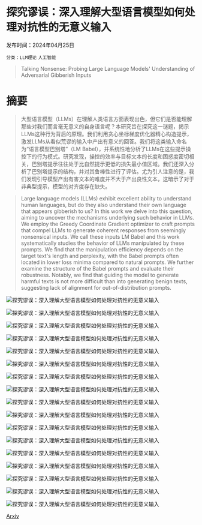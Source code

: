 # 探究谬误：深入理解大型语言模型如何处理对抗性的无意义输入

发布时间：2024年04月25日

`分类：LLM理论` `人工智能`

> Talking Nonsense: Probing Large Language Models' Understanding of Adversarial Gibberish Inputs

# 摘要

> 大型语言模型（LLMs）在理解人类语言方面表现出色，但它们是否能理解那些对我们而言毫无意义的自身语言呢？本研究旨在探究这一谜题，揭示LLMs这种行为背后的原理。我们利用贪心坐标梯度优化器精心构造提示，激发LLMs从看似荒谬的输入中产出有意义的回答。我们将这类输入命名为“语言模型巴别塔”（LM Babel），并系统性地分析了LLMs在这些提示操控下的行为模式。研究发现，操控的效率与目标文本的长度和困惑度密切相关，巴别塔提示往往处于比自然提示更低的损失最小值区域。我们还深入分析了巴别塔提示的结构，并对其鲁棒性进行了评估。尤为引人注意的是，我们发现引导模型产出有害文本的难度并不大于产出良性文本，这暗示了对于非典型提示，模型的对齐度存在缺失。

> Large language models (LLMs) exhibit excellent ability to understand human languages, but do they also understand their own language that appears gibberish to us? In this work we delve into this question, aiming to uncover the mechanisms underlying such behavior in LLMs. We employ the Greedy Coordinate Gradient optimizer to craft prompts that compel LLMs to generate coherent responses from seemingly nonsensical inputs. We call these inputs LM Babel and this work systematically studies the behavior of LLMs manipulated by these prompts. We find that the manipulation efficiency depends on the target text's length and perplexity, with the Babel prompts often located in lower loss minima compared to natural prompts. We further examine the structure of the Babel prompts and evaluate their robustness. Notably, we find that guiding the model to generate harmful texts is not more difficult than into generating benign texts, suggesting lack of alignment for out-of-distribution prompts.

![探究谬误：深入理解大型语言模型如何处理对抗性的无意义输入](../../..//opt/data/Projects/HuggingArxiv/paper_images/2404.17120/diagram.png)

![探究谬误：深入理解大型语言模型如何处理对抗性的无意义输入](../../..//opt/data/Projects/HuggingArxiv/paper_images/2404.17120/length.png)

![探究谬误：深入理解大型语言模型如何处理对抗性的无意义输入](../../..//opt/data/Projects/HuggingArxiv/paper_images/2404.17120/perplexity.png)

![探究谬误：深入理解大型语言模型如何处理对抗性的无意义输入](../../..//opt/data/Projects/HuggingArxiv/paper_images/2404.17120/umap.png)

![探究谬误：深入理解大型语言模型如何处理对抗性的无意义输入](../../..//opt/data/Projects/HuggingArxiv/paper_images/2404.17120/intersecting_tokens.png)

![探究谬误：深入理解大型语言模型如何处理对抗性的无意义输入](../../..//opt/data/Projects/HuggingArxiv/paper_images/2404.17120/vicuna_word_frequency.png)

![探究谬误：深入理解大型语言模型如何处理对抗性的无意义输入](../../..//opt/data/Projects/HuggingArxiv/paper_images/2404.17120/robustness.png)

![探究谬误：深入理解大型语言模型如何处理对抗性的无意义输入](../../..//opt/data/Projects/HuggingArxiv/paper_images/2404.17120/umap_llama13b.png)

![探究谬误：深入理解大型语言模型如何处理对抗性的无意义输入](../../..//opt/data/Projects/HuggingArxiv/paper_images/2404.17120/umap_vicuna.png)

![探究谬误：深入理解大型语言模型如何处理对抗性的无意义输入](../../..//opt/data/Projects/HuggingArxiv/paper_images/2404.17120/umap_vicuna13b.png)

![探究谬误：深入理解大型语言模型如何处理对抗性的无意义输入](../../..//opt/data/Projects/HuggingArxiv/paper_images/2404.17120/robustness13b.png)

![探究谬误：深入理解大型语言模型如何处理对抗性的无意义输入](../../..//opt/data/Projects/HuggingArxiv/paper_images/2404.17120/llama_word_frequency.png)

![探究谬误：深入理解大型语言模型如何处理对抗性的无意义输入](../../..//opt/data/Projects/HuggingArxiv/paper_images/2404.17120/llama13b_word_frequency.png)

![探究谬误：深入理解大型语言模型如何处理对抗性的无意义输入](../../..//opt/data/Projects/HuggingArxiv/paper_images/2404.17120/vicuna13_word_frequency.png)

![探究谬误：深入理解大型语言模型如何处理对抗性的无意义输入](../../..//opt/data/Projects/HuggingArxiv/paper_images/2404.17120/umap_autoprompt.png)

![探究谬误：深入理解大型语言模型如何处理对抗性的无意义输入](../../..//opt/data/Projects/HuggingArxiv/paper_images/2404.17120/similarity_hist_llama.png)

![探究谬误：深入理解大型语言模型如何处理对抗性的无意义输入](../../..//opt/data/Projects/HuggingArxiv/paper_images/2404.17120/similarity_hist_vicuna.png)

[Arxiv](https://arxiv.org/abs/2404.17120)